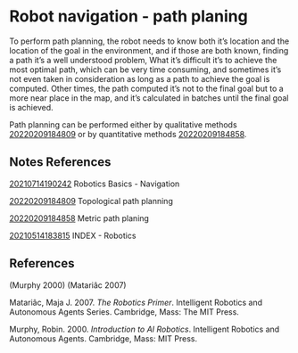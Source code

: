 ---
---
# Robot navigation - path planing

To perform path planning, the robot needs to know both it’s location and
the location of the goal in the environment, and if those are both
known, finding a path it’s a well understood problem, What it’s
difficult it’s to achieve the most optimal path, which can be very time
consuming, and sometimes it’s not even taken in consideration as long as
a path to achieve the goal is computed. Other times, the path computed
it’s not to the final goal but to a more near place in the map, and it’s
calculated in batches until the final goal is achieved.

Path planning can be performed either by qualitative methods
[20220209184809](/notes/20220209184809) or by quantitative methods
[20220209184858](/notes/20220209184858).

## Notes References

[20210714190242](/notes/20210714190242) Robotics Basics - Navigation

[20220209184809](/notes/20220209184809) Topological path planning

[20220209184858](/notes/20220209184858) Metric path planing

[20210514183815](/notes/20210514183815) INDEX - Robotics

## References

(Murphy 2000) (Matariâc 2007)

Matariâc, Maja J. 2007. *The Robotics Primer*. Intelligent Robotics and
Autonomous Agents Series. Cambridge, Mass: The MIT Press.

Murphy, Robin. 2000. *Introduction to AI Robotics*. Intelligent Robotics
and Autonomous Agents. Cambridge, Mass: MIT Press.

